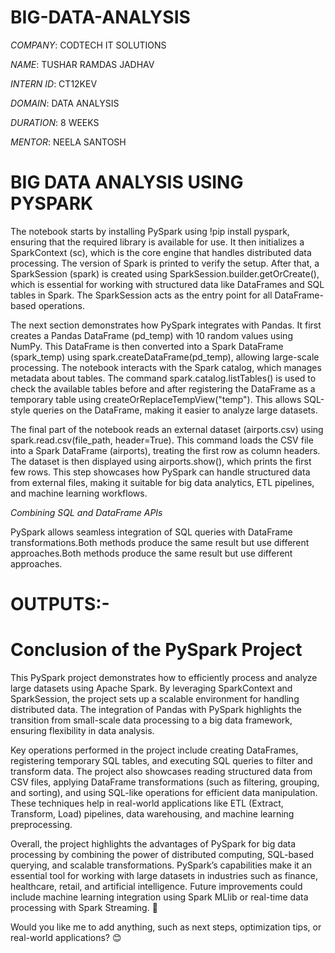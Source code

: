 # BIG-DATA-ANALYSIS

*COMPANY*: CODTECH IT SOLUTIONS

*NAME*: TUSHAR RAMDAS JADHAV

*INTERN ID*: CT12KEV

*DOMAIN*: DATA ANALYSIS

*DURATION*: 8 WEEKS

*MENTOR*: NEELA SANTOSH

# BIG DATA ANALYSIS USING PYSPARK

The notebook starts by installing PySpark using !pip install pyspark, ensuring that the required library is available for use. It then initializes a SparkContext (sc), which is the core engine that handles distributed data processing. The version of Spark is printed to verify the setup. After that, a SparkSession (spark) is created using SparkSession.builder.getOrCreate(), which is essential for working with structured data like DataFrames and SQL tables in Spark. The SparkSession acts as the entry point for all DataFrame-based operations.

The next section demonstrates how PySpark integrates with Pandas. It first creates a Pandas DataFrame (pd_temp) with 10 random values using NumPy. This DataFrame is then converted into a Spark DataFrame (spark_temp) using spark.createDataFrame(pd_temp), allowing large-scale processing. The notebook interacts with the Spark catalog, which manages metadata about tables. The command spark.catalog.listTables() is used to check the available tables before and after registering the DataFrame as a temporary table using createOrReplaceTempView("temp"). This allows SQL-style queries on the DataFrame, making it easier to analyze large datasets.

The final part of the notebook reads an external dataset (airports.csv) using spark.read.csv(file_path, header=True). This command loads the CSV file into a Spark DataFrame (airports), treating the first row as column headers. The dataset is then displayed using airports.show(), which prints the first few rows. This step showcases how PySpark can handle structured data from external files, making it suitable for big data analytics, ETL pipelines, and machine learning workflows.

*Combining SQL and DataFrame APIs*

PySpark allows seamless integration of SQL queries with DataFrame transformations.Both methods produce the same result but use different approaches.Both methods produce the same result but use different approaches.

# OUTPUTS:-



# Conclusion of the PySpark Project
This PySpark project demonstrates how to efficiently process and analyze large datasets using Apache Spark. By leveraging SparkContext and SparkSession, the project sets up a scalable environment for handling distributed data. The integration of Pandas with PySpark highlights the transition from small-scale data processing to a big data framework, ensuring flexibility in data analysis.

Key operations performed in the project include creating DataFrames, registering temporary SQL tables, and executing SQL queries to filter and transform data. The project also showcases reading structured data from CSV files, applying DataFrame transformations (such as filtering, grouping, and sorting), and using SQL-like operations for efficient data manipulation. These techniques help in real-world applications like ETL (Extract, Transform, Load) pipelines, data warehousing, and machine learning preprocessing.

Overall, the project highlights the advantages of PySpark for big data processing by combining the power of distributed computing, SQL-based querying, and scalable transformations. PySpark’s capabilities make it an essential tool for working with large datasets in industries such as finance, healthcare, retail, and artificial intelligence. Future improvements could include machine learning integration using Spark MLlib or real-time data processing with Spark Streaming. 🚀

Would you like me to add anything, such as next steps, optimization tips, or real-world applications? 😊
